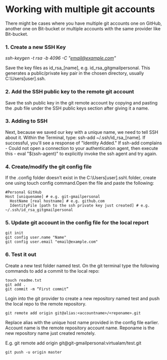 # Working with multiple git accounts

There might be cases where you have multiple git accounts  one on GitHub, another one on Bit-bucket or multiple accounts with the same provider like Bit-bucket. 

### 1. Create a new SSH Key

*ssh-keygen -t rsa -b 4096 -C "email@example.com"*

Save the key files as id_rsa_[name], e.g. id_rsa_gitgmailpersonal. This generates a public/private key pair in the chosen directory, usually C:\Users\[user]\.ssh\.

### 2. Add the SSH public key to the remote git account

Save the ssh public key in the git remote account by copying and pasting the .pub file under the SSH public keys section after giving it a name. 

### 3. Adding to SSH

Next, because we saved our key with a unique name, we need to tell SSH about it. Within the Terminal, type: ssh-add ~/.ssh/id_rsa_[name]. If successful, you'll see a response of "Identity Added." If ssh-add complains - Could not open a connection to your authentication agent, then execute this - eval "$(ssh-agent)" to explicitly invoke the ssh agent and try again.

### 4. Create/modify the git config file

If the .config folder doesn’t exist in the C:\Users\[user]\.ssh\ folder, create one using touch config command.Open the file and paste the following:

```
#Personal GitHub
Host [uniquename] # e.g. git-gmailpersonal
  HostName [real hostname] # e.g. github.com
  IdentityFile [path to the ssh private key just created] # e.g. ~/.ssh/id_rsa_gitgmailpersonal
```
### 5. Update git account in the config file for the local report

```
git init
git config user.name "Name"
git config user.email "email@example.com"
```

### 6. Test it out

Create a new test folder named test. On the git terminal type the following commands to add a commit to the local repo:

```
touch readme.txt
git add .
git commit -m “First commit”
```

Login into the git provider to create a new repository named test and push the local repo to the remote repository.

```
git remote add origin git@alias:<accountname>/<reponame>.git
```

Replace alias with the unique host name provided in the config file earlier. Account name is the remote repository account name. Reponame is the new repository name just created remotely.

E.g. git remote add origin git@git-gmailpersonal:virtualam/test.git

```
git push -u origin master
```









